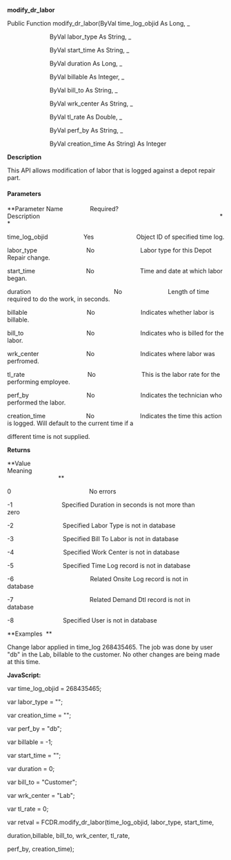   

**modify_dr_labor**

Public Function modify_dr_labor(ByVal time_log_objid As Long, _

                         ByVal labor_type As String, _

                         ByVal start_time As String, _

                         ByVal duration As Long, _

                         ByVal billable As Integer, _

                         ByVal bill_to As String, _

                         ByVal wrk_center As String, _

                         ByVal tl_rate As Double, _

                         ByVal perf_by As String, _

                         ByVal creation_time As String) As Integer

**Description**

This API allows modification of labor that is logged against a depot repair part.

#### Parameters
**Parameter Name                Required?             Description                                                                                                          **

time_log_objid                     Yes                         Object ID of specified time log.

labor_type                             No                           Labor type for this Depot Repair change.

start_time                              No                           Time and date at which labor began.

duration                                                 No                           Length of time required to do the work, in seconds.

billable                                   No                           Indicates whether labor is billable.

bill_to                                     No                           Indicates who is billed for the labor.

wrk_center                            No                           Indicates where labor was perfromed.

tl_rate                                     No                           This is the labor rate for the performing employee.

perf_by                                  No                           Indicates the technician who performed the labor.

creation_time                        No                           Indicates the time this action is logged. Will default to the current time if a

different time is not supplied.

**Returns**

**Value                                     Meaning                                                                                                                                               **

0                                              No errors

-1                             Specified Duration in seconds is not more than zero            

-2                             Specified Labor Type is not in database                        

-3                             Specified Bill To Labor is not in database                     

-4                             Specified Work Center is not in database  

-5                             Specified Time Log record is not in database                   

-6                                             Related Onsite Log record is not in database                   

-7                                             Related Demand Dtl record is not in database                                    

-8                             Specified User is not in database                              

**Examples  **

 Change labor applied in time_log 268435465. The job was done by user "db" in the Lab, billable to the customer. No other changes are being made at this time.

**JavaScript:**

var time_log_objid = 268435465;

var labor_type = "";

var creation_time = "";

var perf_by = "db";

var billable = -1;

var start_time = "";

var duration = 0;

var bill_to = "Customer";

var wrk_center = "Lab";

var tl_rate = 0;

var retval = FCDR.modify_dr_labor(time_log_objid, labor_type, start_time,

duration,billable, bill_to, wrk_center, tl_rate,

perf_by, creation_time);